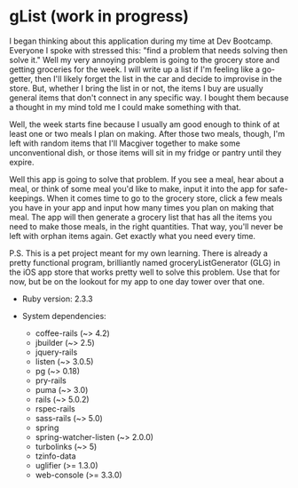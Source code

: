 # gList (work in progress)

I began thinking about this application during my time at Dev Bootcamp. Everyone I spoke with stressed this: "find a problem that needs solving then solve it." Well my very annoying problem is going to the grocery store and getting groceries for the week. I will write up a list if I'm feeling like a go-getter, then I'll likely forget the list in the car and decide to improvise in the store. But, whether I bring the list in or not, the items I buy are usually general items that don't connect in any specific way. I bought them because a thought in my mind told me I could make something with that.

Well, the week starts fine because I usually am good enough to think of at least one or two meals I plan on making. After those two meals, though, I'm left with random items that I'll Macgiver together to make some unconventional dish, or those items will sit in my fridge or pantry until they expire.

Well this app is going to solve that problem. If you see a meal, hear about a meal, or think of some meal you'd like to make, input it into the app for safe-keepings. When it comes time to go to the grocery store, click a few meals you have in your app and input how many times you plan on making that meal. The app will then generate a grocery list that has all the items you need to make those meals, in the right quantities. That way, you'll never be left with orphan items again. Get exactly what you need every time.

P.S. This is a pet project meant for my own learning. There is already a pretty functional program, brilliantly named  groceryListGenerator (GLG) in the iOS app store that works pretty well to solve this problem. Use that for now, but be on the lookout for my app to one day tower over that one.

* Ruby version: 2.3.3

* System dependencies:
  * coffee-rails (~> 4.2)
  * jbuilder (~> 2.5)
  * jquery-rails
  * listen (~> 3.0.5)
  * pg (~> 0.18)
  * pry-rails
  * puma (~> 3.0)
  * rails (~> 5.0.2)
  * rspec-rails
  * sass-rails (~> 5.0)
  * spring
  * spring-watcher-listen (~> 2.0.0)
  * turbolinks (~> 5)
  * tzinfo-data
  * uglifier (>= 1.3.0)
  * web-console (>= 3.3.0)
